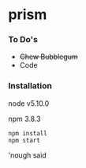 # prism

### To Do's

- ~~Chew Bubblegum~~
- Code

### Installation

node v5.10.0

npm 3.8.3

```
npm install
npm start
```

'nough said